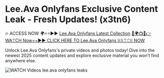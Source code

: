 # Lee.Ava Onlyfans Exclusive Content Leak - Fresh Updates! (x3tn6)

🔥 ACCESS NOW 🌍==►► <a href="https://tinyurl.com/3fjeunct" rel="nofollow">Lee.Ava Onlyfans Latest Collection</a></h3>
[🔴🌍📺📱👉WA𝚃CH Now==►► CLICK HERE TO Lee.Ava Onlyfans 𝚆𝙰𝚃𝙲𝙷 NOW](https://tinyurl.com/3fjeunct)

Unlock Lee.Ava Onlyfans's private videos and photos today! Dive into the newest 2025 content updates and explore exclusive material you won’t find anywhere else.


<a href="https://tinyurl.com/3fjeunct" rel="nofollow" data-target="animated-image.originalLink"><img src="https://camo.githubusercontent.com/8a4f000d20f83aca3bf7ec5f350d767afa0574a8a352519fd8cfa583a6f93a33/68747470733a2f2f692e696d6775722e636f6d2f644a486b345a712e676966" alt="WATCH Videos" data-canonical-src="https://i.imgur.com/dJHk4Zq.gif" style="max-width: 100%; display: inline-block;" data-target="animated-image.originalImage"></a>
lee.ava onlyfans leaks